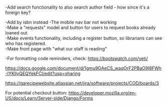 -Add search functionality to also search author field - how since it's a foreign key?  

-Add by isbn instead
-The mobile nav bar not working    
-Make a "requests" model and button for users to request books already loaned out.  
-Make events functionality, including a register button, so librarians can see who has registered.  
-Make front page with "what our staff is reading"


-For formatting code reminders, check: https://bootswatch.com/yeti/   

https://docs.google.com/document/d/1gmu9GAeCS_waqOrF2PBaO9l8FWh-IYKIlyQEQYekFCI/edit?usp=sharing  

https://garecipewebsite.atlassian.net/jira/software/projects/COD/boards/3  

For potential checkout button: https://developer.mozilla.org/en-US/docs/Learn/Server-side/Django/Forms  
